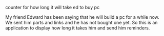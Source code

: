 counter for how long it will take ed to buy pc

My friend Edward has been saying that he will build a pc for a while now. We sent him parts and links and he has not bought one yet. So this is an application to display how long it takes him and send him reminders.
